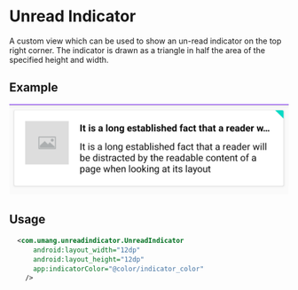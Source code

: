 # Unread Indicator
A custom view which can be used to show an un-read indicator on the top right corner.
The indicator is drawn as a triangle in half the area of the specified height and width.

## Example

![sample](/assets/example.png)

## Usage

```xml
  <com.umang.unreadindicator.UnreadIndicator
      android:layout_width="12dp"
      android:layout_height="12dp"
      app:indicatorColor="@color/indicator_color"
    />
``` 